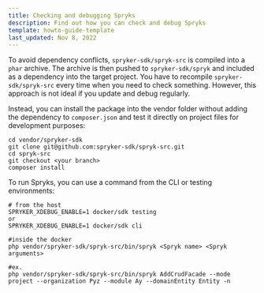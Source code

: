 ```yaml
---
title: Checking and debugging Spryks
description: Find out how you can check and debug Spryks
template: howto-guide-template
last_updated: Nov 8, 2022
---
```


To avoid dependency conflicts, `spryker-sdk/spryk-src` is compiled into a `phar` archive. The archive is then pushed to `spryker-sdk/spryk` and included as a dependency into the target project.
You have to recompile `spryker-sdk/spryk-src` every time when you need to check something. However, this approach is not ideal if you update and debug regularly.

Instead, you can install the package into the vendor folder without adding the dependency to `composer.json` and test it directly on project files for development purposes:

```shell
cd vendor/spryker-sdk
git clone git@github.com:spryker-sdk/spryk-src.git
cd spryk-src
git checkout <your branch>
composer install
```

To run Spryks, you can use a command from the CLI or testing environments:

```shell
# from the host
SPRYKER_XDEBUG_ENABLE=1 docker/sdk testing
or
SPRYKER_XDEBUG_ENABLE=1 docker/sdk cli

#inside the docker
php vendor/spryker-sdk/spryk-src/bin/spryk <Spryk name> <Spryk arguments>

#ex.
php vendor/spryker-sdk/spryk-src/bin/spryk AddCrudFacade --mode project --organization Pyz --module Ay --domainEntity Entity -n
```